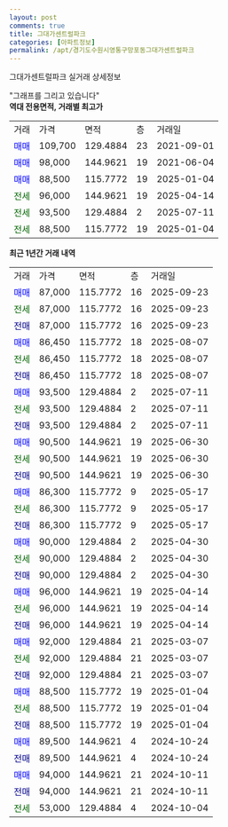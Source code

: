 ```yaml
---
layout: post
comments: true
title: 그대가센트럴파크
categories: [아파트정보]
permalink: /apt/경기도수원시영통구망포동그대가센트럴파크
---
```


그대가센트럴파크 실거래 상세정보

<script type="text/javascript">
  google.charts.load('current', {'packages':['line', 'corechart']});
  google.charts.setOnLoadCallback(drawChart);

  function drawChart() {
    var data = new google.visualization.DataTable();
    data.addColumn('date', '거래일');
    data.addColumn('number', "매매");
    data.addColumn('number', "전세");
    data.addColumn('number', "전매");

    data.addRows([[new Date(Date.parse("2025-09-23")), 87000, null, null], [new Date(Date.parse("2025-09-23")), null, 87000, null], [new Date(Date.parse("2025-09-23")), null, null, 87000], [new Date(Date.parse("2025-08-07")), 86450, null, null], [new Date(Date.parse("2025-08-07")), null, 86450, null], [new Date(Date.parse("2025-08-07")), null, null, 86450], [new Date(Date.parse("2025-07-11")), 93500, null, null], [new Date(Date.parse("2025-07-11")), null, 93500, null], [new Date(Date.parse("2025-07-11")), null, null, 93500], [new Date(Date.parse("2025-06-30")), 90500, null, null], [new Date(Date.parse("2025-06-30")), null, 90500, null], [new Date(Date.parse("2025-06-30")), null, null, 90500], [new Date(Date.parse("2025-05-17")), 86300, null, null], [new Date(Date.parse("2025-05-17")), null, 86300, null], [new Date(Date.parse("2025-05-17")), null, null, 86300], [new Date(Date.parse("2025-04-30")), 90000, null, null], [new Date(Date.parse("2025-04-30")), null, 90000, null], [new Date(Date.parse("2025-04-30")), null, null, 90000], [new Date(Date.parse("2025-04-14")), 96000, null, null], [new Date(Date.parse("2025-04-14")), null, 96000, null], [new Date(Date.parse("2025-04-14")), null, null, 96000], [new Date(Date.parse("2025-03-07")), 92000, null, null], [new Date(Date.parse("2025-03-07")), null, 92000, null], [new Date(Date.parse("2025-03-07")), null, null, 92000], [new Date(Date.parse("2025-01-04")), 88500, null, null], [new Date(Date.parse("2025-01-04")), null, 88500, null], [new Date(Date.parse("2025-01-04")), null, null, 88500], [new Date(Date.parse("2024-10-24")), 89500, null, null], [new Date(Date.parse("2024-10-24")), null, null, 89500], [new Date(Date.parse("2024-10-11")), 94000, null, null], [new Date(Date.parse("2024-10-11")), null, null, 94000], [new Date(Date.parse("2024-10-04")), null, 53000, null]]);

    var options = {
      hAxis: {
        format: 'yyyy/MM/dd'
      },    
      lineWidth: 0,
      pointsVisible: true,    
      title: '최근 1년간 유형별 실거래가 분포',
      legend: { position: 'bottom' }
    };

    var formatter = new google.visualization.NumberFormat({pattern:'###,###'} );
    formatter.format(data, 1);
    formatter.format(data, 2);
    
    setTimeout(function() {
        var chart = new google.visualization.LineChart(document.getElementById('columnchart_material'));
        chart.draw(data, (options));
        document.getElementById('loading').style.display = 'none';
    }, 200);
  }
</script>


<div id="loading" style="z-index:20; display: block; margin-left: 0px">"그래프를 그리고 있습니다"</div>
<div id="columnchart_material" style="width: 95%; margin-left: 0px; display: block"></div>
<!-- contents start -->
<b>역대 전용면적, 거래별 최고가</b>
<table class="sortable">
    <tr>
      <td>거래</td>
      <td>가격</td>
      <td>면적</td>
      <td>층</td>
      <td>거래일</td>
    </tr>
        <tr>
          <td><a style="color: blue">매매</a></td>
          <td>109,700</td>
          <td>129.4884</td>
          <td>23</td>
          <td>2021-09-01</td>
        </tr>            <tr>
          <td><a style="color: blue">매매</a></td>
          <td>98,000</td>
          <td>144.9621</td>
          <td>19</td>
          <td>2021-06-04</td>
        </tr>            <tr>
          <td><a style="color: blue">매매</a></td>
          <td>88,500</td>
          <td>115.7772</td>
          <td>19</td>
          <td>2025-01-04</td>
        </tr>        
        <tr>
              <td><a style="color: darkgreen">전세</a></td>
              <td>96,000</td>
              <td>144.9621</td>
              <td>19</td>
              <td>2025-04-14</td>
            </tr>            <tr>
              <td><a style="color: darkgreen">전세</a></td>
              <td>93,500</td>
              <td>129.4884</td>
              <td>2</td>
              <td>2025-07-11</td>
            </tr>            <tr>
              <td><a style="color: darkgreen">전세</a></td>
              <td>88,500</td>
              <td>115.7772</td>
              <td>19</td>
              <td>2025-01-04</td>
            </tr>        
    
</table>

<b>최근 1년간 거래 내역</b>

<table class="sortable">
    <tr>
      <td>거래</td>
      <td>가격</td>
      <td>면적</td>
      <td>층</td>
      <td>거래일</td>
    </tr>
    <tr>
      <td><a style="color: blue">매매</a></td>
      <td>87,000</td>
      <td>115.7772</td>
      <td>16</td>
      <td>2025-09-23</td>
    </tr>          <tr>
      <td><a style="color: darkgreen">전세</a></td>
      <td>87,000</td>
      <td>115.7772</td>
      <td>16</td>
      <td>2025-09-23</td>
    </tr>          <tr>
      <td><a style="color: darkblue">전매</a></td>
      <td>87,000</td>
      <td>115.7772</td>
      <td>16</td>
      <td>2025-09-23</td>
    </tr>          <tr>
      <td><a style="color: blue">매매</a></td>
      <td>86,450</td>
      <td>115.7772</td>
      <td>18</td>
      <td>2025-08-07</td>
    </tr>          <tr>
      <td><a style="color: darkgreen">전세</a></td>
      <td>86,450</td>
      <td>115.7772</td>
      <td>18</td>
      <td>2025-08-07</td>
    </tr>          <tr>
      <td><a style="color: darkblue">전매</a></td>
      <td>86,450</td>
      <td>115.7772</td>
      <td>18</td>
      <td>2025-08-07</td>
    </tr>          <tr>
      <td><a style="color: blue">매매</a></td>
      <td>93,500</td>
      <td>129.4884</td>
      <td>2</td>
      <td>2025-07-11</td>
    </tr>          <tr>
      <td><a style="color: darkgreen">전세</a></td>
      <td>93,500</td>
      <td>129.4884</td>
      <td>2</td>
      <td>2025-07-11</td>
    </tr>          <tr>
      <td><a style="color: darkblue">전매</a></td>
      <td>93,500</td>
      <td>129.4884</td>
      <td>2</td>
      <td>2025-07-11</td>
    </tr>          <tr>
      <td><a style="color: blue">매매</a></td>
      <td>90,500</td>
      <td>144.9621</td>
      <td>19</td>
      <td>2025-06-30</td>
    </tr>          <tr>
      <td><a style="color: darkgreen">전세</a></td>
      <td>90,500</td>
      <td>144.9621</td>
      <td>19</td>
      <td>2025-06-30</td>
    </tr>          <tr>
      <td><a style="color: darkblue">전매</a></td>
      <td>90,500</td>
      <td>144.9621</td>
      <td>19</td>
      <td>2025-06-30</td>
    </tr>          <tr>
      <td><a style="color: blue">매매</a></td>
      <td>86,300</td>
      <td>115.7772</td>
      <td>9</td>
      <td>2025-05-17</td>
    </tr>          <tr>
      <td><a style="color: darkgreen">전세</a></td>
      <td>86,300</td>
      <td>115.7772</td>
      <td>9</td>
      <td>2025-05-17</td>
    </tr>          <tr>
      <td><a style="color: darkblue">전매</a></td>
      <td>86,300</td>
      <td>115.7772</td>
      <td>9</td>
      <td>2025-05-17</td>
    </tr>          <tr>
      <td><a style="color: blue">매매</a></td>
      <td>90,000</td>
      <td>129.4884</td>
      <td>2</td>
      <td>2025-04-30</td>
    </tr>          <tr>
      <td><a style="color: darkgreen">전세</a></td>
      <td>90,000</td>
      <td>129.4884</td>
      <td>2</td>
      <td>2025-04-30</td>
    </tr>          <tr>
      <td><a style="color: darkblue">전매</a></td>
      <td>90,000</td>
      <td>129.4884</td>
      <td>2</td>
      <td>2025-04-30</td>
    </tr>          <tr>
      <td><a style="color: blue">매매</a></td>
      <td>96,000</td>
      <td>144.9621</td>
      <td>19</td>
      <td>2025-04-14</td>
    </tr>          <tr>
      <td><a style="color: darkgreen">전세</a></td>
      <td>96,000</td>
      <td>144.9621</td>
      <td>19</td>
      <td>2025-04-14</td>
    </tr>          <tr>
      <td><a style="color: darkblue">전매</a></td>
      <td>96,000</td>
      <td>144.9621</td>
      <td>19</td>
      <td>2025-04-14</td>
    </tr>          <tr>
      <td><a style="color: blue">매매</a></td>
      <td>92,000</td>
      <td>129.4884</td>
      <td>21</td>
      <td>2025-03-07</td>
    </tr>          <tr>
      <td><a style="color: darkgreen">전세</a></td>
      <td>92,000</td>
      <td>129.4884</td>
      <td>21</td>
      <td>2025-03-07</td>
    </tr>          <tr>
      <td><a style="color: darkblue">전매</a></td>
      <td>92,000</td>
      <td>129.4884</td>
      <td>21</td>
      <td>2025-03-07</td>
    </tr>          <tr>
      <td><a style="color: blue">매매</a></td>
      <td>88,500</td>
      <td>115.7772</td>
      <td>19</td>
      <td>2025-01-04</td>
    </tr>          <tr>
      <td><a style="color: darkgreen">전세</a></td>
      <td>88,500</td>
      <td>115.7772</td>
      <td>19</td>
      <td>2025-01-04</td>
    </tr>          <tr>
      <td><a style="color: darkblue">전매</a></td>
      <td>88,500</td>
      <td>115.7772</td>
      <td>19</td>
      <td>2025-01-04</td>
    </tr>          <tr>
      <td><a style="color: blue">매매</a></td>
      <td>89,500</td>
      <td>144.9621</td>
      <td>4</td>
      <td>2024-10-24</td>
    </tr>          <tr>
      <td><a style="color: darkblue">전매</a></td>
      <td>89,500</td>
      <td>144.9621</td>
      <td>4</td>
      <td>2024-10-24</td>
    </tr>          <tr>
      <td><a style="color: blue">매매</a></td>
      <td>94,000</td>
      <td>144.9621</td>
      <td>21</td>
      <td>2024-10-11</td>
    </tr>          <tr>
      <td><a style="color: darkblue">전매</a></td>
      <td>94,000</td>
      <td>144.9621</td>
      <td>21</td>
      <td>2024-10-11</td>
    </tr>          <tr>
      <td><a style="color: darkgreen">전세</a></td>
      <td>53,000</td>
      <td>129.4884</td>
      <td>4</td>
      <td>2024-10-04</td>
    </tr>      </table>
<!-- contents end -->    

